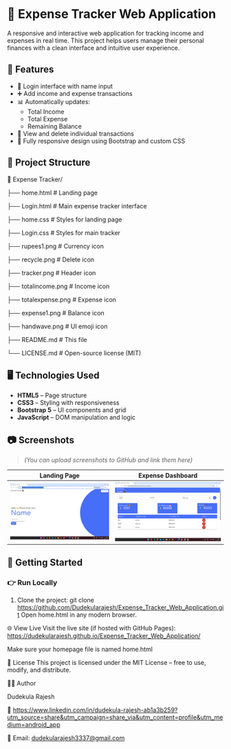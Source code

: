 # 💸 Expense Tracker Web Application 

A responsive and interactive web application for tracking income and expenses in real time. This project helps users manage their personal finances with a clean interface and intuitive user experience.

## 🌟 Features

- 🔐 Login interface with name input
- ➕ Add income and expense transactions
- 📊 Automatically updates:
  - Total Income
  - Total Expense
  - Remaining Balance
- 🧾 View and delete individual transactions
- 📱 Fully responsive design using Bootstrap and custom CSS

## 📂 Project Structure

📁 Expense Tracker/

├── home.html # Landing page

├── Login.html # Main expense tracker interface

├── home.css # Styles for landing page

├── Login.css # Styles for main tracker

├── rupees1.png # Currency icon

├── recycle.png # Delete icon

├── tracker.png # Header icon

├── totalincome.png # Income icon

├── totalexpense.png # Expense icon

├── expense1.png # Balance icon

├── handwave.png # UI emoji icon

├── README.md # This file

└── LICENSE.md # Open-source license (MIT)


## 🖥️ Technologies Used

- **HTML5** – Page structure
- **CSS3** – Styling with responsiveness
- **Bootstrap 5** – UI components and grid
- **JavaScript** – DOM manipulation and logic

## 📷 Screenshots

> *(You can upload screenshots to GitHub and link them here)*

| Landing Page | Expense Dashboard |
|--------------|-------------------|
| ![My Home page](./homepage.png) | ![My Login Page](./loginpage.png) |

## 🚀 Getting Started

### 👉 Run Locally

1. Clone the project:
   git clone https://github.com/Dudekularajesh/Expense_Tracker_Web_Application.git
Open home.html in any modern browser.

🌐 View Live
Visit the live site (if hosted with GitHub Pages):
https://dudekularajesh.github.io/Expense_Tracker_Web_Application/

Make sure your homepage file is named home.html

📄 License
This project is licensed under the MIT License – free to use, modify, and distribute.

🙋‍♂️ Author

Dudekula Rajesh

🔗 https://www.linkedin.com/in/dudekula-rajesh-ab1a3b259?utm_source=share&utm_campaign=share_via&utm_content=profile&utm_medium=android_app 

📧 Email: dudekularajesh3337@gmail.com
